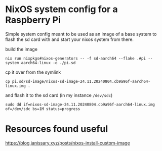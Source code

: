 # NixOS system config for a Raspberry Pi
Simple system config meant to be used as an image of a base system to flash the sd card with and start your nixos system from there.

build the image
```
nix run nixpkgs#nixos-generators -- -f sd-aarch64 --flake .#pi --system aarch64-linux -o ./pi.sd
```

cp it over from the symlink
```
cp pi.sd/sd-image/nixos-sd-image-24.11.20240804.cb9a96f-aarch64-linux.img .
```

and flash it to the sd card (in my instance `/dev/sdc`)
```
sudo dd if=nixos-sd-image-24.11.20240804.cb9a96f-aarch64-linux.img of=/dev/sdc bs=1M status=progress
```

# Resources found useful
https://blog.janissary.xyz/posts/nixos-install-custom-image
